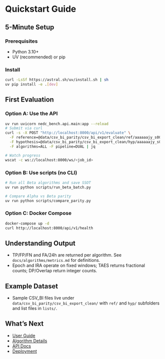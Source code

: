 # Quickstart Guide

## 5-Minute Setup

### Prerequisites
- Python 3.10+
- UV (recommended) or pip

### Install
```bash
curl -LsSf https://astral.sh/uv/install.sh | sh
uv pip install -e .[dev]
```

## First Evaluation

### Option A: Use the API
```bash
uv run uvicorn nedc_bench.api.main:app --reload
# Submit via curl
curl -s -X POST "http://localhost:8000/api/v1/evaluate" \
  -F reference=@data/csv_bi_parity/csv_bi_export_clean/ref/aaaaaajy_s001_t000.csv_bi \
  -F hypothesis=@data/csv_bi_parity/csv_bi_export_clean/hyp/aaaaaajy_s001_t000.csv_bi \
  -F algorithms=ALL -F pipeline=DUAL | jq

# Watch progress
wscat -c ws://localhost:8000/ws/<job_id>
```

### Option B: Use scripts (no CLI)
```bash
# Run all Beta algorithms and save SSOT
uv run python scripts/run_beta_batch.py

# Compare Alpha vs Beta parity
uv run python scripts/compare_parity.py
```

### Option C: Docker Compose
```bash
docker-compose up -d
curl http://localhost:8000/api/v1/health
```

## Understanding Output
- TP/FP/FN and FA/24h are returned per algorithm. See `docs/algorithms/metrics.md` for definitions.
- Epoch and IRA operate on fixed windows; TAES returns fractional counts; DP/Overlap return integer counts.

## Example Dataset
- Sample CSV_BI files live under `data/csv_bi_parity/csv_bi_export_clean/` with `ref/` and `hyp/` subfolders and list files in `lists/`.

## What’s Next
- [User Guide](user-guide/overview.md)
- [Algorithm Details](algorithms/overview.md)
- [API Docs](api/endpoints.md)
- [Deployment](deployment/overview.md)
